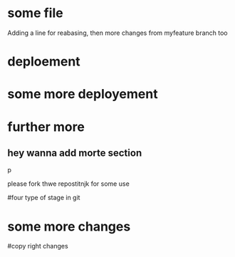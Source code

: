 # some file
Adding a line for reabasing, then more changes from myfeature branch too


# deploement

# some more deployement


# further more


## hey wanna add morte section
p

please fork thwe repostitnjk for some use

#four type of stage in git


# some more changes

#copy right changes